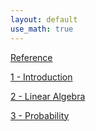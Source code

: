 ```yaml
---
layout: default
use_math: true
---
```


[Reference](./00-reference)

[1 - Introduction](./01-introduction)

[2 - Linear Algebra](./02-linear-algebra)

[3 - Probability](./03-probability)